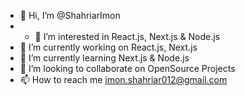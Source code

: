 - 👋 Hi, I’m @ShahriarImon
- - 👀 I’m interested in React.js, Next.js & Node.js
- 🔭 I’m currently working on React.js, Next.js
- 🌱 I’m currently learning Next.js & Node.js
- 💞️ I’m looking to collaborate on OpenSource Projects
- 📫 How to reach me imon.shahriar012@gmail.com

<!---
ShahriarImon/ShahriarImon is a ✨ special ✨ repository because its `README.md` (this file) appears on your GitHub profile.
You can click the Preview link to take a look at your changes.
--->
